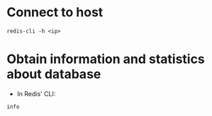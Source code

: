 # Connect to host

```
redis-cli -h <ip>
```

# Obtain information and statistics about database

- In Redis' CLI:
```
info
```
